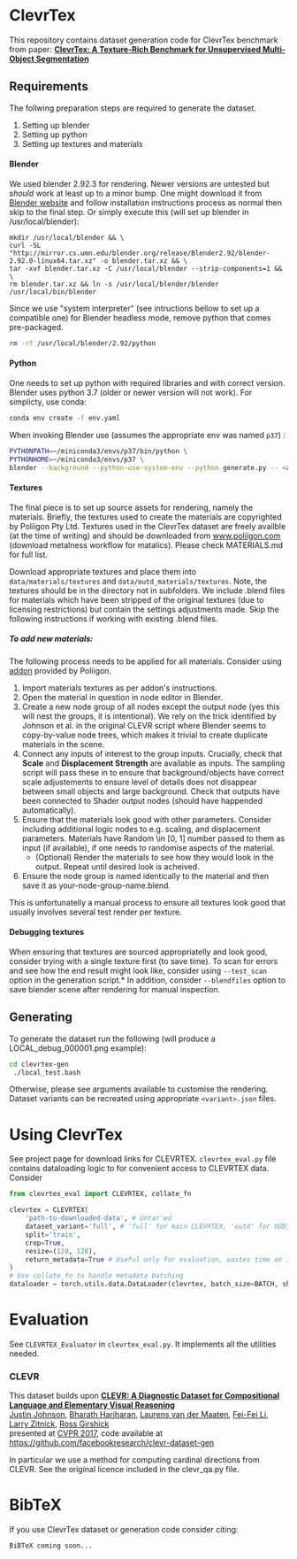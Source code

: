# ClevrTex

This repository contains dataset generation code for ClevrTex benchmark from paper:
**[ClevrTex: A Texture-Rich Benchmark for Unsupervised Multi-Object Segmentation](https://www.robots.ox.ac.uk/~vgg/research/clevrtex)**

## Requirements

The follwing preparation steps are required to generate the dataset.
1. Setting up blender
2. Setting up python
3. Setting up textures and materials

#### Blender
We used blender 2.92.3 for rendering. Newer versions are untested but _should_ work at least up to a minor bump. One might download it from [Blender website](https://www.blender.org) and follow installation instructions process as normal
then skip to the final step. Or simply execute this (will set up blender in /usr/local/blender):
```
mkdir /usr/local/blender && \
curl -SL "http://mirror.cs.umn.edu/blender.org/release/Blender2.92/blender-2.92.0-linux64.tar.xz" -o blender.tar.xz && \
tar -xvf blender.tar.xz -C /usr/local/blender --strip-components=1 && \
rm blender.tar.xz && ln -s /usr/local/blender/blender /usr/local/bin/blender
```
Since we use "system interpreter" (see intructions bellow to set up a compatible one) for Blender headless mode, remove
python that comes pre-packaged.
```bash
rm -rf /usr/local/blender/2.92/python
```

#### Python
One needs to set up python with required libraries and with correct version. Blender uses python 3.7 
(older or newer version will not work). For simplicty, use conda:
```bash
conda env create -f env.yaml
```
When invoking Blender use (assumes the appropriate env was named `p37`) :
```bash
PYTHONPATH=~/miniconda3/envs/p37/bin/python \
PYTHONHOME=~/miniconda3/envs/p37 \
blender --background --python-use-system-env --python generate.py -- <args>
```

#### Textures
The final piece is to set up source assets for rendering, namely the materials. 
Briefly, the textures used to create the materials are copyrighted by Poliigon Pty Ltd.
Textures used in the ClevrTex dataset are freely availble (at the time of writing) and should be
downloaded from www.poliigon.com  (download metalness workflow for matalics). Please check MATERIALS.md for full list.

Download appropriate textures and place them into `data/materials/textures` and `data/outd_materials/textures`. Note, the textures should be in the directory not in subfolders. 
We include .blend files for materials which have been stripped of the original textures (due to licensing restrictions) but contain the settings adjustments made.
Skip the following instructions if working with existing .blend files.

##### To add new materials:
The following process needs to be applied for all materials. Consider using [addon](https://help.poliigon.com/en/articles/2540839-poliigon-material-converter-addon-for-blender) provided by Poliigon.
1. Import materials textures as per addon's instructions.
2. Open the material in question in node editor in Blender.
3. Create a new node group of all nodes except the output node (yes this will nest the groups, it is intentional).
We rely on the trick identified by Johnson et al. in the original 
   CLEVR script where Blender seems to 
   copy-by-value node trees, which makes it trivial to create 
   duplicate materials in the scene.
4. Connect any inputs of interest to the group inputs. Crucially, check that **Scale** and **Displacement Strength** are available as inputs.
   The sampling script will pass these in to ensure that background/objects have correct scale adjustements to ensure level of details does not disappear between small objects and large background.
   Check that outputs have been connected to Shader output nodes (should have happended automatically).
5. Ensure that the materials look good with other parameters. Consider including additional logic nodes to e.g. scaling, and displacement parameters. 
   Materials have Random \in [0, 1] number passed to them as input (if available), if one needs to randomise aspects of the material. 
    - (Optional) Render the materials to see how they would look in the output. Repeat until desired look is acheived.
6. Ensure the node group is named identically to the material and then save it as your-node-group-name.blend.

This is unfortunatelly a manual process to ensure all textures look good that usually involves several test render per texture.

#### Debugging textures
When ensuring that textures are sourced appropriatelly and look good, consider trying with a single texture first (to save time).
To scan for errors and see how the end result might look like, consider using `--test_scan` option in the generation script.*
In addition, consider `--blendfiles` option to save blender scene after rendering for manual inspection. 


## Generating
To generate the dataset run the following (will produce a LOCAL_debug_000001.png example):
```bash
cd clevrtex-gen
 ./local_test.bash
```

Otherwise, please see arguments available to customise the rendering. Dataset variants can be recreated using appropriate 
`<variant>.json` files.

# Using ClevrTex
See project page for download links for CLEVRTEX.
`clevrtex_eval.py` file contains dataloading logic to for convenient access to CLEVRTEX data.
Consider
```python
from clevrtex_eval import CLEVRTEX, collate_fn

clevrtex = CLEVRTEX(
    'path-to-downloaded-data', # Untar'ed
    dataset_variant='full', # 'full' for main CLEVRTEX, 'outd' for OOD, 'pbg','vbg','grassbg','camo' for variants.
    split='train',
    crop=True,
    resize=(128, 128),
    return_metadata=True # Useful only for evaluation, wastes time on I/O otherwise 
)
# Use collate_fn to handle metadata batching
dataloader = torch.utils.data.DataLoader(clevrtex, batch_size=BATCH, shuffle=True, collate_fn=collate_fn)
```

# Evaluation
See `CLEVRTEX_Evaluator` in `clevrtex_eval.py`. It implements all the utilities needed.

### CLEVR
This dataset builds upon
**[CLEVR: A Diagnostic Dataset for Compositional Language and Elementary Visual Reasoning](http://cs.stanford.edu/people/jcjohns/clevr/)**
 <br>
 <a href='http://cs.stanford.edu/people/jcjohns/'>Justin Johnson</a>,
 <a href='http://home.bharathh.info/'>Bharath Hariharan</a>,
 <a href='https://lvdmaaten.github.io/'>Laurens van der Maaten</a>,
 <a href='http://vision.stanford.edu/feifeili/'>Fei-Fei Li</a>,
 <a href='http://larryzitnick.org/'>Larry Zitnick</a>,
 <a href='http://www.rossgirshick.info/'>Ross Girshick</a>
 <br>
 presented at [CVPR 2017](http://cvpr2017.thecvf.com/), code available at https://github.com/facebookresearch/clevr-dataset-gen

In particular we use a method for computing cardinal directions from CLEVR.
See the original licence included in the clevr_qa.py file.

# BibTeX
If you use ClevrTex dataset or generation code consider citing:
```
BiBTeX coming soon...
```

